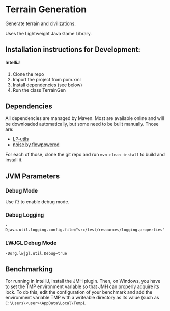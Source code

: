 # Terrain Generation
Generate terrain and civilizations.
  
Uses the Lightweight Java Game Library.  
## Installation instructions for Development:
#### IntelliJ
1. Clone the repo
2. Import the project from pom.xml
3. Install dependencies (see below)
4. Run the class TerrainGen

## Dependencies
All dependencies are managed by Maven. Most are available online and will be downloaded
automatically, but some need to be built manually. Those are:

* [LP-utils](https://github.com/LucasPickering/LP-utils)
* [noise by flowpowered](https://github.com/flow/noise)

For each of those, clone the git repo and run `mvn clean install` to build and install it.

## JVM Parameters
### Debug Mode
Use `F3` to enable debug mode.

### Debug Logging
`-Djava.util.logging.config.file="src/test/resources/logging.properties"`

### LWJGL Debug Mode
`-Dorg.lwjgl.util.Debug=true`

## Benchmarking
For running in IntelliJ, install the JMH plugin. Then, on Windows, you have to set the TMP
environment variable so that JMH can properly acquire its lock. To do this, edit the configuration
of your benchmark and add the environment variable TMP with a writeable directory as its value
(such as `C:\Users\<user>\AppData\Local\Temp`).